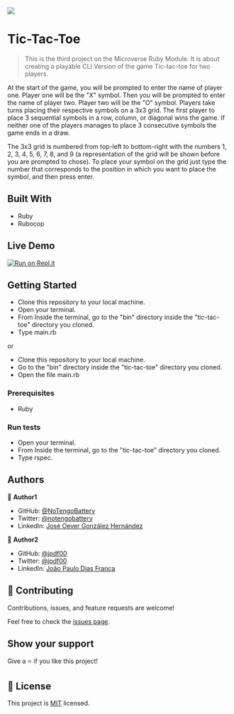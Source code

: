 ![](https://img.shields.io/badge/Microverse-blueviolet)

# Tic-Tac-Toe

> This is the third project on the Microverse Ruby Module. It is about creating a playable CLI Version of the game Tic-tac-toe for two players.

At the start of the game, you will be prompted to enter the name of player one. Player one will be the "X" symbol.
Then you will be prompted to enter the name of player two. Player two will be the "O" symbol.
Players take turns placing their respective symbols on a 3x3 grid. The first player to place 3 sequential symbols in a row, column, or diagonal wins the game.
If neither one of the players manages to place 3 consecutive symbols the game ends in a draw.

The 3x3 grid is numbered from top-left to bottom-right with the numbers 1, 2, 3, 4, 5, 6, 7, 8, and 9 (a representation of the grid will be shown before you are prompted to chose).
To place your symbol on the grid just type the number that corresponds to the position in which you want to place the symbol, and then press enter.

## Built With

- Ruby
- Rubocop

## Live Demo

[![Run on Repl.it](https://repl.it/badge/github/acushlakoncept/Enumerable)](https://repl.it/@NoTengoBattery/tic-tac-toe#bin/main.rb)


## Getting Started

- Clone this repository to your local machine.
- Open your terminal.
- From Inside the terminal, go to the "bin" directory inside the "tic-tac-toe" directory you cloned.
- Type main.rb

or

- Clone this repository to your local machine.
- Go to the "bin" directory inside the "tic-tac-toe" directory you cloned.
- Open the file main.rb

### Prerequisites

- Ruby

### Run tests

- Open your terminal.
- From Inside the terminal, go to the "tic-tac-toe" directory you cloned.
- Type rspec.

## Authors

👤 **Author1**

- GitHub: [@NoTengoBattery](https://github.com/NoTengoBattery)
- Twitter: [@notengobattery](https://twitter.com/notengobattery)
- LinkedIn: [José Oever González Hernández](https://www.linkedin.com/in/NoTengoBattery/)

👤 **Author2**

- GitHub: [@jpdf00](https://github.com/jpdf00)
- Twitter: [@jpdf00](https://twitter.com/jpdf00)
- LinkedIn: [João Paulo Dias França](https://linkedin.com/linkedinhandle)

## 🤝 Contributing

Contributions, issues, and feature requests are welcome!

Feel free to check the [issues page](https://github.com/NoTengoBattery/tic-tac-toe/issues).

## Show your support

Give a ⭐️ if you like this project!

## 📝 License

This project is [MIT](https://opensource.org/licenses/MIT) licensed.
